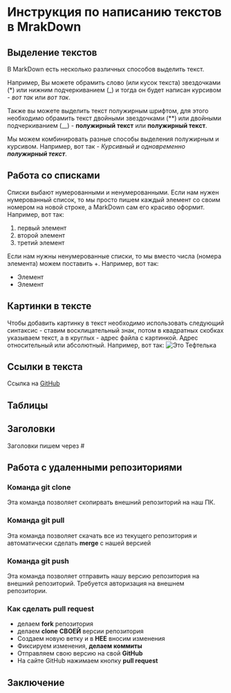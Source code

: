 # Инструкция по написанию текстов в MrakDown

## Выделение текстов

В MarkDown есть несколько различных способов выделить текст. 

Например, Вы можете обрамить слово (или кусок текста) звездочками (*) или нижним подчеркиванием (_) и тогда он будет написан курсивом - *вот так* или _вот так_.

Также вы можете выделить текст полужирным шрифтом, для этого необходимо обрамить текст двойными звездочками (**) или двойными подчеркиванием (__) - **полужирный текст** или __полужирный текст__.

Мы можем комбинировать разные способы выделения полужирным и курсивом. Например, вот так - _Курсивный и одновременно **полужирный текст**_.

## Работа со списками

Списки выбают нумерованными и ненумерованными. Если нам нужен нумерованный список, то мы просто пишем каждый элемент со своим номером на новой строке, а MarkDown сам его красиво оформит. Например, вот так:
1. первый элемент
2. второй элемент
3. третий элемент

Если нам нужны ненумерованные списки, то мы вместо числа (номера элемента) можем поставить +. Например, вот так:
+ Элемент
+ Элемент

## Картинки в тексте

Чтобы добавить картинку в текст необходимо использовать следующий синтаксис - ставим восклицательный знак, потом в квадратных скобках указываем текст, а в круглых - адрес файла с картинкой. Адрес относительный или абсолютный. Например, вот так:
![Это Тефтелька](Teftelka.jpg)

## Ссылки в текста

Ссылка на [GitHub](https://github.com/)

## Таблицы

## Заголовки
Заголовки пишем через #

## Работа с удаленными репозиториями
### Команда **git clone**
Эта команда позволяет скопирвать внешний репозиторий на наш ПК.
### Команда **git pull**
Эта команда позволяет скачать все из текущего репозитория и автоматически сделать **merge** с нашей версией
### Команда **git push**
Эта команда позволяет отправить нашу версию репозитория на внешний репозиторий. Требуется авторизация на внешнем репозитории.

### Как сделать **pull request**
* делаем **fork** репозитория
* делаем **clone** **СВОЕЙ** версии репозитория
* Создаем новую ветку и в **НЕЕ** вносим изменения
* Фиксируем изменения, **делаем коммиты**
* Отправляем свою версию на свой **GitHub**
* На сайте GitHub нажимаем кнопку **pull request**

## Заключение
